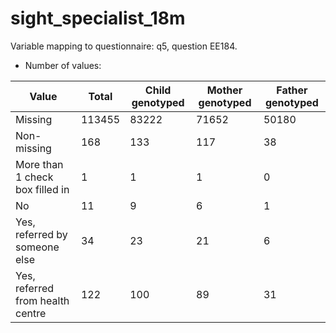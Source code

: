# sight_specialist_18m
Variable mapping to questionnaire: q5, question EE184.
- Number of values:

| Value | Total | Child genotyped | Mother genotyped | Father genotyped |
| ----- | ----- | --------------- | ---------------- | ---------------- |
| Missing | 113455 | 83222 | 71652 | 50180 |
| Non-missing | 168 | 133 | 117 | 38 |
| More than 1 check box filled in | 1 | 1 | 1 |0 |
| No | 11 | 9 | 6 |1 |
| Yes, referred by someone else | 34 | 23 | 21 |6 |
| Yes, referred from health centre | 122 | 100 | 89 |31 |



